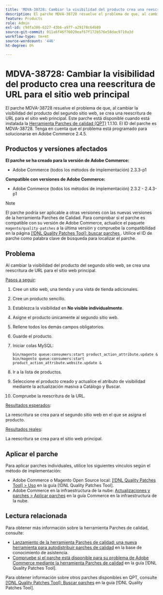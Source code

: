 ```yaml
---
title: 'MDVA-38728: Cambiar la visibilidad del producto crea una reescritura de URL para el sitio web principal'
description: El parche MDVA-38728 resuelve el problema de que, al cambiar la visibilidad del producto del segundo sitio web, se crea una reescritura de URL para el sitio web principal. Este parche está disponible cuando está instalada la [Quality Patches Tool (QPT)](https://experienceleague.adobe.com/en/docs/commerce-operations/tools/quality-patches-tool/quality-patches-tool-to-self-serve-quality-patches) 1.1.10. El ID del parche es MDVA-38728. Tenga en cuenta que el problema está programado para solucionarse en Adobe Commerce 2.4.5.
feature: Products
role: Admin
exl-id: c9dfa386-6327-43b6-a977-a29178c64b89
source-git-commit: 011a6f46f76029eaf67f172b576e58dac9710a3d
workflow-type: tm+mt
source-wordcount: '446'
ht-degree: 0%

---
```


# MDVA-38728: Cambiar la visibilidad del producto crea una reescritura de URL para el sitio web principal

El parche MDVA-38728 resuelve el problema de que, al cambiar la visibilidad del producto del segundo sitio web, se crea una reescritura de URL para el sitio web principal. Este parche está disponible cuando está instalada la [Herramienta Parches de calidad (QPT)](https://experienceleague.adobe.com/en/docs/commerce-operations/tools/quality-patches-tool/quality-patches-tool-to-self-serve-quality-patches) 1.1.10. El ID del parche es MDVA-38728. Tenga en cuenta que el problema está programado para solucionarse en Adobe Commerce 2.4.5.

## Productos y versiones afectados

**El parche se ha creado para la versión de Adobe Commerce:**

* Adobe Commerce (todos los métodos de implementación) 2.3.3-p1

**Compatible con versiones de Adobe Commerce:**

* Adobe Commerce (todos los métodos de implementación) 2.3.2 - 2.4.3-p1

>[!NOTE]
>
>El parche podría ser aplicable a otras versiones con las nuevas versiones de la herramienta Parches de Calidad. Para comprobar si el parche es compatible con su versión de Adobe Commerce, actualice el paquete `magento/quality-patches` a la última versión y compruebe la compatibilidad en la página [[!DNL Quality Patches Tool]: buscar parches ](https://experienceleague.adobe.com/en/docs/commerce-operations/tools/quality-patches-tool/quality-patches-tool-to-self-serve-quality-patches). Utilice el ID de parche como palabra clave de búsqueda para localizar el parche.

## Problema

Al cambiar la visibilidad del producto del segundo sitio web, se crea una reescritura de URL para el sitio web principal.

<u>Pasos a seguir</u>:

1. Cree un sitio web, una tienda y una vista de tienda adicionales.
1. Cree un producto sencillo.
1. Establezca la visibilidad en **No visible individualmente**.
1. Asigne el producto únicamente al segundo sitio web.
1. Rellene todos los demás campos obligatorios.
1. Guarde el producto.
1. Iniciar colas MySQL:

   ```mysql
   bin/magento queue:consumers:start product_action_attribute.update &
   bin/magento queue:consumers:start product_action_attribute.website.update &
   ```

1. Ir a la lista de productos.
1. Seleccione el producto creado y actualice el atributo de visibilidad mediante la actualización masiva a Catálogo y Buscar.
1. Compruebe la reescritura de la URL.

<u>Resultados esperados</u>:

La reescritura se crea para el segundo sitio web en el que se asigna el producto.

<u>Resultados reales</u>:

La reescritura se crea para el sitio web principal.

## Aplicar el parche

Para aplicar parches individuales, utilice los siguientes vínculos según el método de implementación:

* Adobe Commerce o Magento Open Source local: [[!DNL Quality Patches Tool] > Uso](/help/tools/quality-patches-tool/usage.md) en la guía [!DNL Quality Patches Tool].
* Adobe Commerce en la infraestructura de la nube: [Actualizaciones y parches > Aplicar parches](https://experienceleague.adobe.com/docs/commerce-cloud-service/user-guide/develop/upgrade/apply-patches.html) en la guía Commerce en la infraestructura de la nube.

## Lectura relacionada

Para obtener más información sobre la herramienta Parches de calidad, consulte:

* [Lanzamiento de la herramienta Parches de calidad: una nueva herramienta para autodistribuir parches de calidad](https://experienceleague.adobe.com/en/docs/commerce-operations/tools/quality-patches-tool/quality-patches-tool-to-self-serve-quality-patches) en la base de conocimiento de asistencia.
* [Compruebe si el parche está disponible para su problema de Adobe Commerce mediante la herramienta Parches de calidad](/help/tools/quality-patches-tool/patches-available-in-qpt/check-patch-for-magento-issue-with-magento-quality-patches.md) en la guía [!DNL Quality Patches Tool].

Para obtener información sobre otros parches disponibles en QPT, consulte [[!DNL Quality Patches Tool]: Buscar parches](https://experienceleague.adobe.com/tools/commerce-quality-patches/index.html) en la guía [!DNL Quality Patches Tool].
